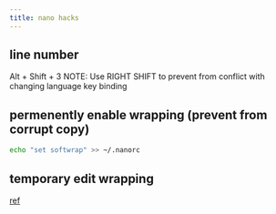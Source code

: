 ```yaml
---
title: nano hacks
---
```


## line number

Alt + Shift + 3
NOTE: Use RIGHT SHIFT to prevent from conflict with changing language key binding

## permenently enable wrapping (prevent from corrupt copy)

```bash
echo "set softwrap" >> ~/.nanorc
```

## temporary edit wrapping

[ref](https://unix.stackexchange.com/questions/122795/long-line-wrapping-in-nano)
